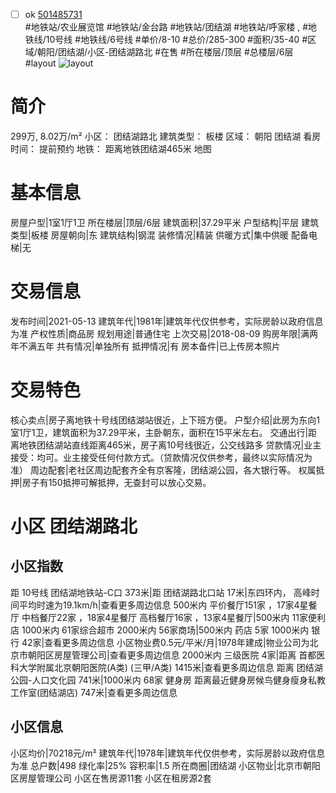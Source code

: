 - [ ] ok [501485731](https://bj.5i5j.com/ershoufang/501485731.html)  
 #地铁站/农业展览馆 #地铁站/金台路 #地铁站/团结湖 #地铁站/呼家楼 ,  #地铁线/10号线 #地铁线/6号线
#单价/8-10 #总价/285-300 #面积/35-40   #区域/朝阳/团结湖/小区-团结湖路北 #在售 #所在楼层/顶层 #总楼层/6层 #layout 
![layout](http://image2a.5i5j.com/bdir/layout/bf1355f3f79b4b6c8668a27045e364c4.jpg_P5.jpg) 
# 简介 
 299万,  8.02万/m² 
小区： 团结湖路北
建筑类型： 板楼
区域： 朝阳 团结湖
看房时间： 提前预约
地铁： 距离地铁团结湖465米 地图
# 基本信息 
 房屋户型|1室1厅1卫
所在楼层|顶层/6层
建筑面积|37.29平米
户型结构|平层
建筑类型|板楼
房屋朝向|东
建筑结构|钢混
装修情况|精装
供暖方式|集中供暖
配备电梯|无
# 交易信息 
 发布时间|2021-05-13
建筑年代|1981年|建筑年代仅供参考，实际房龄以政府信息为准
产权性质|商品房
规划用途|普通住宅
上次交易|2018-08-09
购房年限|满两年不满五年
共有情况|单独所有
抵押情况|有
房本备件|已上传房本照片
# 交易特色 
 核心卖点|房子离地铁十号线团结湖站很近，上下班方便。
户型介绍|此房为东向1室1厅1卫，建筑面积为37.29平米，主卧朝东，面积在15平米左右。
交通出行|距离地铁团结湖站直线距离465米，房子离10号线很近，公交线路多
贷款情况|业主接受：均可。业主接受任何付款方式。（贷款情况仅供参考，最终以实际情况为准）
周边配套|老社区周边配套齐全有京客隆，团结湖公园，各大银行等。
权属抵押|房子有150抵押可解抵押，无查封可以放心交易。
# 小区 团结湖路北
## 小区指数 
 距 10号线 团结湖地铁站-C口 373米|距 团结湖路北口站 17米|东四环内， 高峰时间平均时速为19.1km/h|查看更多周边信息
500米内 平价餐厅151家 ，17家4星餐厅
中档餐厅22家 ，18家4星餐厅
高档餐厅16家 ，13家4星餐厅|500米内 11家便利店
1000米内 61家综合超市
2000米内 56家商场|500米内 药店 5家
1000米内 银行 42家|查看更多周边信息
小区物业费0.5元/平米/月|1978年建成|物业公司为北京市朝阳区房屋管理公司|查看更多周边信息
2000米内 三级医院 4家|距离 首都医科大学附属北京朝阳医院(A类) (三甲/A类) 1415米|查看更多周边信息
距离 团结湖公园-人口文化园 741米|1000米内 68家 健身房
距离最近健身房候鸟健身瘦身私教工作室(团结湖店) 747米|查看更多周边信息
## 小区信息 
 小区均价|70218元/m²
建筑年代|1978年|建筑年代仅供参考，实际房龄以政府信息为准
总户数|498
绿化率|25%
容积率|1.5
所在商圈|团结湖
小区物业|北京市朝阳区房屋管理公司
小区在售房源11套
小区在租房源2套
